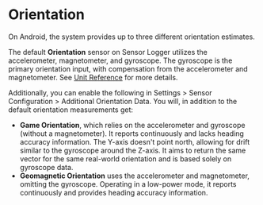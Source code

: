 # Orientation
On Android, the system provides up to three different orientation estimates. 

The default **Orientation** sensor on Sensor Logger utilizes the accelerometer, magnetometer, and gyroscope. The gyroscope is the primary orientation input, with compensation from the accelerometer and magnetometer. See [Unit Reference](https://github.com/tszheichoi/awesome-sensor-logger/blob/main/UNITS.md) for more details.

Additionally, you can enable the following in Settings > Sensor Configuration > Additional Orientation Data. You will, in addition to the default orientation measurements get:

- **Game Orientation**, which relies on the accelerometer and gyroscope (without a magnetometer). It reports continuously and lacks heading accuracy information. The Y-axis doesn't point north, allowing for drift similar to the gyroscope around the Z-axis. It aims to return the same vector for the same real-world orientation and is based solely on gyroscope data.
- **Geomagnetic Orientation** uses the accelerometer and magnetometer, omitting the gyroscope. Operating in a low-power mode, it reports continuously and provides heading accuracy information. 
